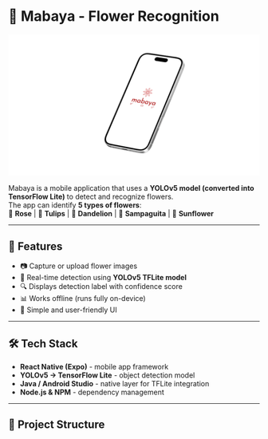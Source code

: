 # 🌸 Mabaya - Flower Recognition

![App Preview](Preview.png)

Mabaya is a mobile application that uses a **YOLOv5 model (converted into TensorFlow Lite)** to detect and recognize flowers.  
The app can identify **5 types of flowers**:  
🌹 **Rose** | 🌷 **Tulips** | 🌼 **Dandelion** | 🤍 **Sampaguita** | 🌻 **Sunflower**

---

## 🚀 Features
- 📷 Capture or upload flower images
- 🤖 Real-time detection using **YOLOv5 TFLite model**
- 🔍 Displays detection label with confidence score
- 📊 Works offline (runs fully on-device)
- 🎨 Simple and user-friendly UI

---

## 🛠️ Tech Stack
- **React Native (Expo)** - mobile app framework  
- **YOLOv5 → TensorFlow Lite** - object detection model  
- **Java / Android Studio** - native layer for TFLite integration  
- **Node.js & NPM** - dependency management  

---

## 📂 Project Structure
